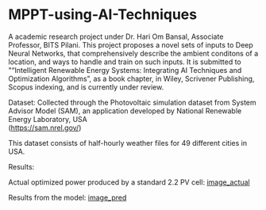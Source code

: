 # MPPT-using-AI-Techniques

A academic research project under Dr. Hari Om Bansal, Associate Professor, BITS Pilani. This project proposes a novel sets of inputs to Deep Neural Networks, that comprehensively describe the ambient conditons of a location, and ways to handle and train on such inputs.
It is submitted to "“Intelligent Renewable Energy Systems: Integrating AI Techniques and Optimization Algorithms”, as a book chapter, in Wiley, Scrivener Publishing, Scopus indexing, and is currently under review.

Dataset:
Collected through the Photovoltaic simulation dataset from System Advisor Model (SAM), an application developed by National Renewable Energy Laboratory, USA  
(https://sam.nrel.gov/)

This dataset consists of half-hourly weather files for 49 different cities in USA. 

Results:

Actual optimized power produced by a standard 2.2 PV cell:
[image_actual](actual.png)

Results from the model:
[image_pred](prediction.png)
